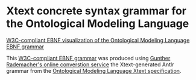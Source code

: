# Xtext concrete syntax grammar for the Ontological Modeling Language

[W3C-compliant EBNF visualization of the Ontological Modeling Language EBNF grammar](doc/OML-EBNF-Description.xhtml)

This [W3C-compliant EBNF grammar](http://www.w3.org/TR/xquery/#EBNFNotation) was produced 
using [Gunther Rademacher's online converstion service](http://bottlecaps.de/convert/)
the Xtext-generated Antlr grammar from the 
[Ontological Modeling Language Xtext specification](src/gov/nasa/jpl/imce/oml/dsl/OntologicalModelingLanguage.xtext).
